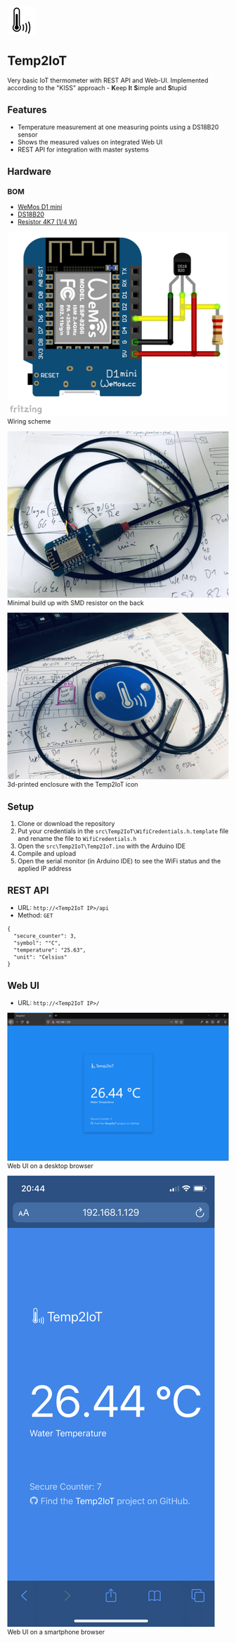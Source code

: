 <img src="docu/Temp2IoT_Icon_Black.svg" alt="Temp2IoT wiring" width="64" height="64" />

# Temp2IoT
Very basic IoT thermometer with REST API and Web-UI. Implemented according to the "KISS" approach - **K**eep **I**t **S**imple and **S**tupid

## Features
* Temperature measurement at one measuring points using a DS18B20 sensor
* Shows the measured values on integrated Web UI
* REST API for integration with master systems


## Hardware

### BOM
* [WeMos D1 mini](https://www.amazon.de/IZOKEE-NodeMcu-Internet-Entwicklungsboard-Compatible/dp/B076FBY2V3/ref=as_li_ss_tl?__mk_de_DE=%C3%85M%C3%85%C5%BD%C3%95%C3%91&dchild=1&qid=1592418090&sr=8-5&linkCode=ll1&tag=100prznt-21&linkId=f3bde55472d2f2ab4ed9c8f40f638c63&language=de_DE)
* [DS18B20](https://www.amazon.de/dp/B07THK58HZ/ref=as_li_ss_tl?psc=1&pd_rd_i=B07THK58HZ&pd_rd_w=TGL74&pf_rd_p=d3e24f85-c2f2-4959-bef4-3acc5e4e81dc&pd_rd_wg=A3WRB&pf_rd_r=X37HF7ZJ44633Y9M4PCM&pd_rd_r=4a531349-a32b-4541-8ff9-788a774e66cb&spLa=ZW5jcnlwdGVkUXVhbGlmaWVyPUEyU1dRS0lBWUVCTTRRJmVuY3J5cHRlZElkPUEwOTM4MzczMkxMUllKRDA2MlZKUSZlbmNyeXB0ZWRBZElkPUEwOTg2ODAzMVNUTTE4RzQ1WEVWOCZ3aWRnZXROYW1lPXNwX2RldGFpbCZhY3Rpb249Y2xpY2tSZWRpcmVjdCZkb05vdExvZ0NsaWNrPXRydWU=&linkCode=ll1&tag=100prznt-21&linkId=0dc38a880e2eaa75ad446c9fc781f950&language=de_DE)
* [Resistor 4K7 (1/4 W)](https://www.amazon.de/10-St%C3%BCck-Metallschichtwiderst%C3%A4nde-Watt-kOhm/dp/B01LXS3YX2/ref=as_li_ss_tl?__mk_de_DE=%C3%85M%C3%85%C5%BD%C3%95%C3%91&dchild=1&keywords=widerstand+4k7&qid=1592418150&sr=8-17&linkCode=ll1&tag=100prznt-21&linkId=6a3010cb892f7c3a93626a7539130374&language=de_DE)


![Temp2IoT wiring](hardware/temp2iot_wiring.png)
Wiring scheme
    
    
![Temp2IoT minimal build up](hardware/hardware_raw.jpg)
Minimal build up with SMD resistor on the back
    
    
![Temp2IoT Logo-Case](hardware/temp2iot_logo_case.jpg)
3d-printed enclosure with the Temp2IoT icon

## Setup
1. Clone or download the repository
2. Put your credentials in the `src\Temp2IoT\WifiCredentials.h.template` file and rename the file to `WifiCredentials.h`
3. Open the `src\Temp2IoT\Temp2IoT.ino` with the Arduino IDE
4. Compile and upload
5. Open the serial monitor (in Arduino IDE) to see the WiFi status and the applied IP address


## REST API
* URL: `http://<Temp2IoT IP>/api`
* Method: `GET`

```
{
  "secure_counter": 3,
  "symbol": "°C",
  "temperature": "25.63",
  "unit": "Celsius"
}
```

## Web UI
* URL: `http://<Temp2IoT IP>/`
    
    
![Web UI on a desktop browser](docu/webui_desktop.png)
Web UI on a desktop browser
    
    
![Web UI on a smartphone browser](docu/webui_smartphone.png)
Web UI on a smartphone browser
